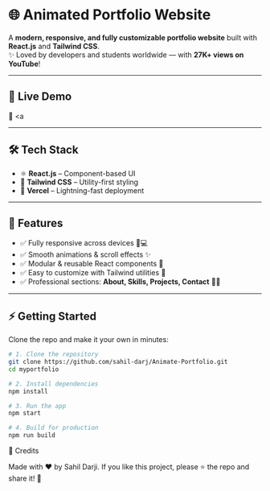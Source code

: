 # 🌐 Animated Portfolio Website  

A **modern, responsive, and fully customizable portfolio website** built with **React.js** and **Tailwind CSS**.  
✨ Loved by developers and students worldwide — with **27K+ views on YouTube**!  

---

## 🚀 Live Demo  
🔗 <a  

---

## 🛠️ Tech Stack  
- ⚛️ **React.js** – Component-based UI  
- 🎨 **Tailwind CSS** – Utility-first styling  
- 💾 **Vercel** – Lightning-fast deployment  

---

## 📁 Features  
- ✅ Fully responsive across devices 📱💻  
- ✅ Smooth animations & scroll effects ✨  
- ✅ Modular & reusable React components 🧩  
- ✅ Easy to customize with Tailwind utilities 🎯  
- ✅ Professional sections: **About, Skills, Projects, Contact** 👨‍💻  

---

## ⚡ Getting Started  

Clone the repo and make it your own in minutes:  

```bash
# 1. Clone the repository
git clone https://github.com/sahil-darj/Animate-Portfolio.git
cd myportfolio

# 2. Install dependencies
npm install

# 3. Run the app
npm start

# 4. Build for production
npm run build
```

🌟 Credits

Made with ❤️ by Sahil Darji.
If you like this project, please ⭐ the repo and share it! 🚀
